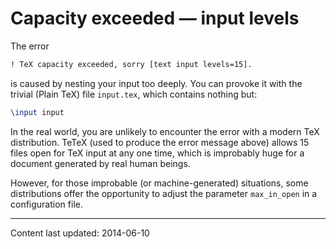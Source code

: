 # Capacity exceeded&nbsp;&mdash; input levels

The error
```latex
! TeX capacity exceeded, sorry [text input levels=15].
```
is caused by nesting your input too deeply.  You can provoke it with
the trivial (Plain TeX) file `input.tex`, which contains
nothing but: 
```latex
\input input
```
In the real world, you are unlikely to encounter the error with a
modern TeX distribution.  TeTeX (used to produce the error
message above) allows 15 files open for TeX input at any one time,
which is improbably huge for a document generated by real human
beings.

However, for those improbable (or machine-generated) situations,
some distributions offer the opportunity to adjust the parameter
`max_in_open` in a configuration file.


----

Content last updated: 2014-06-10
